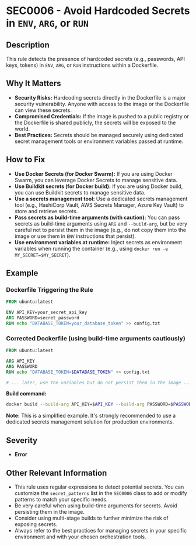 # SEC0006 - Avoid Hardcoded Secrets in `ENV`, `ARG`, or `RUN`

## Description

This rule detects the presence of hardcoded secrets (e.g., passwords, API keys, tokens) in `ENV`, `ARG`, or `RUN` instructions within a Dockerfile.

## Why It Matters

-   **Security Risks:** Hardcoding secrets directly in the Dockerfile is a major security vulnerability. Anyone with access to the image or the Dockerfile can view these secrets.
-   **Compromised Credentials:** If the image is pushed to a public registry or the Dockerfile is shared publicly, the secrets will be exposed to the world.
-   **Best Practices:**  Secrets should be managed securely using dedicated secret management tools or environment variables passed at runtime.

## How to Fix

-   **Use Docker Secrets (for Docker Swarm):** If you are using Docker Swarm, you can leverage Docker Secrets to manage sensitive data.
-   **Use Buildkit secrets (for Docker build):** If you are using Docker build, you can use Buildkit secrets to manage sensitive data.
-   **Use a secrets management tool:** Use a dedicated secrets management tool (e.g., HashiCorp Vault, AWS Secrets Manager, Azure Key Vault) to store and retrieve secrets.
-   **Pass secrets as build-time arguments (with caution):** You can pass secrets as build-time arguments using `ARG` and `--build-arg`, but be very careful not to persist them in the image (e.g., do not copy them into the image or use them in `ENV` instructions that persist).
-   **Use environment variables at runtime:** Inject secrets as environment variables when running the container (e.g., using `docker run -e MY_SECRET=$MY_SECRET`).

## Example

### Dockerfile Triggering the Rule

```dockerfile
FROM ubuntu:latest

ENV API_KEY=your_secret_api_key
ARG PASSWORD=secret_password
RUN echo "DATABASE_TOKEN=your_database_token" >> config.txt
```

### Corrected Dockerfile (using build-time arguments cautiously)

```dockerfile
FROM ubuntu:latest

ARG API_KEY
ARG PASSWORD
RUN echo "DATABASE_TOKEN=$DATABASE_TOKEN" >> config.txt

# ... later, use the variables but do not persist them in the image ...
```

**Build command:**

```bash
docker build --build-arg API_KEY=$API_KEY --build-arg PASSWORD=$PASSWORD .
```

**Note:** This is a simplified example. It's strongly recommended to use a dedicated secrets management solution for production environments.

## Severity

  - **Error**

## Other Relevant Information

-   This rule uses regular expressions to detect potential secrets. You can customize the `secret_patterns` list in the `SEC0006` class to add or modify patterns to match your specific needs.
-   Be very careful when using build-time arguments for secrets. Avoid persisting them in the image.
-   Consider using multi-stage builds to further minimize the risk of exposing secrets.
-   Always refer to the best practices for managing secrets in your specific environment and with your chosen orchestration tools.
